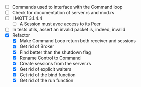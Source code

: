 - [ ] Commands used to interface with the Command loop 
- [ ] Check for documentation of server.rs and mod.rs
- [ ] ! MQTT 3.1.4.4
  - [ ] A Session must avec access to its Peer
- [ ] In tests utils, assert an invalid packet is, indeed, invalid
- [X] Refactor
  - [X] Make Command Loop return both receiver and sessions
  - [X] Get rid of Broker
  - [X] Find better than the shutdown flag
  - [X] Rename Control to Command 
  - [X] Create sessions from the server.rs
  - [X] Get rid of explicit waiters
  - [X] Get rid of the bind function
  - [X] Get rid of the run function 
